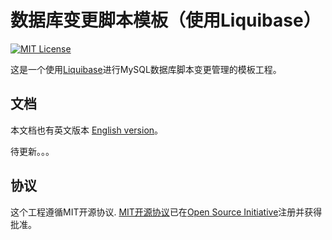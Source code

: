 数据库变更脚本模板（使用Liquibase）
==========================

[![MIT License](https://img.shields.io/github/license/Scott-Lau/liquibase-templates)][license]

这是一个使用[Liquibase][liquibase]进行MySQL数据库脚本变更管理的模板工程。

文档
---
本文档也有英文版本 [English version][readme]。

待更新。。。

协议
-------
这个工程遵循MIT开源协议. [MIT开源协议][license]已在[Open Source Initiative][osi]注册并获得批准。


[home]: https://github.com/soul-craft/liquibase-templates
[license]: https://opensource.org/licenses/MIT
[osi]: https://opensource.org/
[liquibase]: https://www.liquibase.org/
[liquibase_doc]: https://docs.liquibase.com/
[readme]: https://github.com/soul-craft/liquibase-templates/blob/master/README.md
[readme_zh_cn]: https://github.com/soul-craft/liquibase-templates/blob/master/README_zh_cn.md